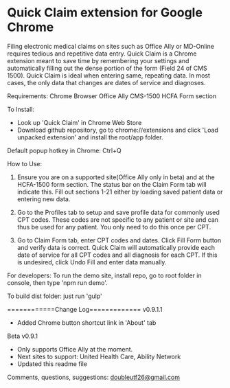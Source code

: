 Quick Claim extension for Google Chrome
==============================
Filing electronic medical claims on sites such as Office Ally or MD-Online
requires tedious and repetitive data entry. Quick Claim is a
Chrome extension meant to save time by remembering
your settings and automatically filling out the dense
portion of the form (Field 24 of CMS 1500). Quick Claim is
ideal when entering same, repeating data. In most cases, the only data
that changes are dates of service and diagnoses.

Requirements:
Chrome Browser
Office Ally CMS-1500 HCFA Form section

To Install:
- Look up 'Quick Claim' in Chrome Web Store
- Download github repository, go to chrome://extensions
  and click 'Load unpacked extension' and install the root/app folder.

Default popup hotkey in Chrome: Ctrl+Q

How to Use:
1. Ensure you are on a supported site(Office Ally only in beta) and at the HCFA-1500 form section. The status bar on the Claim Form tab will indicate this.
Fill out sections 1-21 either by loading saved patient data or entering new data.

2. Go to the Profiles tab to setup and save profile data for commonly used CPT codes. These codes are not specific to any patient or site and can thus be used for any patient. You only need to do this once per CPT.

3. Go to Claim Form tab, enter CPT codes and dates. Click Fill Form button and verify data is correct. Quick Claim will automatically provide each date of service for all CPT codes and all diagnosis for each CPT. If this is undesired, click Undo Fill and enter data manually.

For developers:
To run the demo site, install repo, go to root folder in console, then type 'npm run demo'.

To build dist folder: just run 'gulp'

============Change Log=============
v0.9.1.1
- Added Chrome button shortcut link in 'About' tab

Beta v0.9.1
- Only supports Office Ally at the moment.
- Next sites to support: United Health Care, Ability Network
- Updated this readme file


Comments, questions, suggestions: doubleutf26@gmail.com
